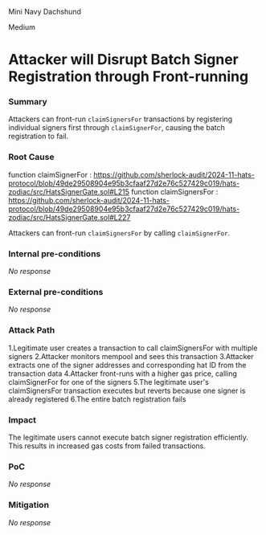 Mini Navy Dachshund

Medium

# Attacker will Disrupt Batch Signer Registration through Front-running

### Summary

Attackers can front-run `claimSignersFor` transactions by registering individual signers first through `claimSignerFor`, causing the batch registration to fail.

### Root Cause

function claimSignerFor : https://github.com/sherlock-audit/2024-11-hats-protocol/blob/49de29508904e95b3cfaaf27d2e76c527429c019/hats-zodiac/src/HatsSignerGate.sol#L215
function claimSignersFor : https://github.com/sherlock-audit/2024-11-hats-protocol/blob/49de29508904e95b3cfaaf27d2e76c527429c019/hats-zodiac/src/HatsSignerGate.sol#L227

Attackers can front-run `claimSignersFor` by calling `claimSignerFor`.


### Internal pre-conditions

_No response_

### External pre-conditions

_No response_

### Attack Path

1.Legitimate user creates a transaction to call claimSignersFor with multiple signers
2.Attacker monitors mempool and sees this transaction
3.Attacker extracts one of the signer addresses and corresponding hat ID from the transaction data
4.Attacker front-runs with a higher gas price, calling claimSignerFor for one of the signers
5.The legitimate user's claimSignersFor transaction executes but reverts because one signer is already registered
6.The entire batch registration fails

### Impact

The legitimate users cannot execute batch signer registration efficiently. This results in increased gas costs from failed transactions.

### PoC

_No response_

### Mitigation

_No response_